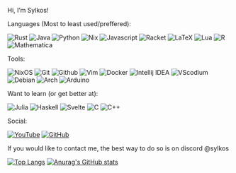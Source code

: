 Hi, I’m Sylkos!

Languages (Most to least used/preffered):

![Rust](https://img.shields.io/badge/Rust-b7410e?style=for-the-badge&logo=rust&logoColor=white)
![Java](https://img.shields.io/badge/Java-d65d0e?style=for-the-badge&logo=coffeescript&logoColor=white)
![Python](https://img.shields.io/badge/-Python-ffba01?style=for-the-badge&logo=python&logoColor=white)
![Nix](https://img.shields.io/badge/Nix-1261a0?style=for-the-badge&logo=nixos&logoColor=white)
![Javascript](https://img.shields.io/badge/Javascript-339966?style=for-the-badge&logo=javascript&logoColor=white)
![Racket](https://img.shields.io/badge/Racket-cd0a20?style=for-the-badge&logo=racket&logoColor=white)
![LaTeX](https://img.shields.io/badge/LaTeX-690fad?style=for-the-badge&logo=latex&logoColor=white)
![Lua](https://img.shields.io/badge/Lua-03254c?style=for-the-badge&logo=lua&logoColor=white)
![R](https://img.shields.io/badge/R-1261a0?style=for-the-badge&logo=r&logoColor=white)
![Mathematica](https://img.shields.io/badge/Mathematica-ff0000?style=for-the-badge&logo=wolframmathematica&logoColor=white)


Tools:

![NixOS](https://img.shields.io/badge/NixOS-1261a0?style=for-the-badge&logo=nixos&logoColor=white)
![Git](https://img.shields.io/badge/Git-orange?style=for-the-badge&logo=Git&logoColor=white)
![Github](https://img.shields.io/badge/Github-gray?style=for-the-badge&logo=Github&logoColor=white)
![Vim](https://img.shields.io/badge/Vim-2e6930?style=for-the-badge&logo=vim&logoColor=white)
![Docker](https://img.shields.io/badge/Docker-0db7ed?style=for-the-badge&logo=docker&logoColor=white)
![Intellij IDEA](https://img.shields.io/badge/Intellij-ff0066?style=for-the-badge&logo=IntelliJ-IDEA&logoColor=white)
![VScodium](https://img.shields.io/badge/VScodium-0084e0?style=for-the-badge&logo=visualstudiocode&logoColor=white)
![Debian](https://img.shields.io/badge/Debian-CE0056?style=for-the-badge&logo=debian&logoColor=white)
![Arch](https://img.shields.io/badge/Arch%20Linux-009dff?style=for-the-badge&logo=archlinux&logoColor=white)
![Arduino](https://img.shields.io/badge/Arduino-00878F?style=for-the-badge&logo=arduino&logoColor=white)


Want to learn (or get better at):

![Julia](https://img.shields.io/badge/Julia-61587a?style=for-the-badge&logo=julia&logoColor=white)
![Haskell](https://img.shields.io/badge/Haskell-7257bb?style=for-the-badge&logo=haskell&logoColor=white)
![Svelte](https://img.shields.io/badge/Svelte-ff6600?style=for-the-badge&logo=svelte&logoColor=white)
![C](https://img.shields.io/badge/C-3366ff?style=for-the-badge&logo=cplusplus&logoColor=white)
![C++](https://img.shields.io/badge/C++-03254c?style=for-the-badge&logo=cplusplus&logoColor=white)

Social:

[![YouTube](https://img.shields.io/youtube/channel/subscribers/UCeeEphYNfG0NutXAoakI3kg?color=c4302b&label=Sylkos&logo=youtube&logoColor=c4302b&style=for-the-badge)](https://www.youtube.com/Sylkos)
[![GitHub](https://img.shields.io/github/followers/Sylk0s?color=192841&label=Sylk0s&logo=github&logoColor=192841&style=for-the-badge)](https://github.com/Sylk0s)

If you would like to contact me, the best way to do so is on discord @sylkos

[![Top Langs](https://github-readme-stats.vercel.app/api/top-langs/?username=Sylk0s&hide=Mathematica&langs_count=8&layout=compact&theme=tokyonight)](https://github.com/anuraghazra/github-readme-stats)
[![Anurag's GitHub stats](https://github-readme-stats.vercel.app/api?username=Sylk0s&count_private=true&show_icons=true&theme=tokyonight)](https://github.com/anuraghazra/github-readme-stats)
